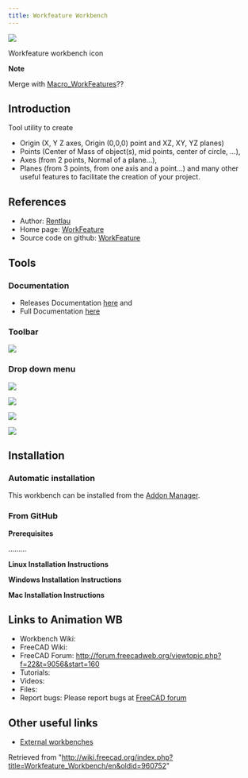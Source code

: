 ```yaml
---
title: Workfeature Workbench
---
```


![](/images/WF_wf.png)

Workfeature workbench icon

**Note**

Merge with [Macro_WorkFeatures](/Macro_WorkFeatures "Macro WorkFeatures")??

## Introduction

Tool utility to create

- Origin (X, Y Z axes, Origin (0,0,0) point and XZ, XY, YZ planes)
- Points (Center of Mass of object(s), mid points, center of circle, ...),
- Axes (from 2 points, Normal of a plane...),
- Planes (from 3 points, from one axis and a point...) and many other useful features to facilitate the creation of your project.

## References

- Author: [Rentlau](https://github.com/Rentlau)
- Home page: [WorkFeature](https://github.com/Rentlau/WorkFeature)
- Source code on github: [WorkFeature](https://github.com/Rentlau/WorkFeature)

## Tools

### Documentation

- Releases Documentation [here](https://github.com/Rentlau/WorkFeature/blob/master/WorkFeature/Doc/WF_releasesDocumentation.pdf) and
- Full Documentation [here](https://github.com/Rentlau/WorkFeature/blob/master/WorkFeature/Doc/WF_documentation.pdf)

### Toolbar

![](/images/WorkFeature-menu-orizz.png)

### Drop down menu

![](/images/WorkFeature-dropdown_01.png)

![](/images/WorkFeature-dropdown_02.png)

![](/images/WorkFeature-dropdown_03.png)

![](/images/WorkFeature-dropdown_04.png)

## Installation

### Automatic installation

This workbench can be installed from the [Addon Manager](/Std_AddonMgr "Std AddonMgr").

### From GitHub

**Prerequisites**

.........

**Linux Installation Instructions**

**Windows Installation Instructions**

**Mac Installation Instructions**

## Links to Animation WB

- Workbench Wiki:
- FreeCAD Wiki:
- FreeCAD Forum: <http://forum.freecadweb.org/viewtopic.php?f=22&t=9056&start=160>
- Tutorials:
- Videos:
- Files:
- Report bugs: Please report bugs at [FreeCAD forum](http://forum.freecadweb.org/index.php)

## Other useful links

- [External workbenches](/External_workbenches "External workbenches")

Retrieved from "<http://wiki.freecad.org/index.php?title=Workfeature_Workbench/en&oldid=960752>"
